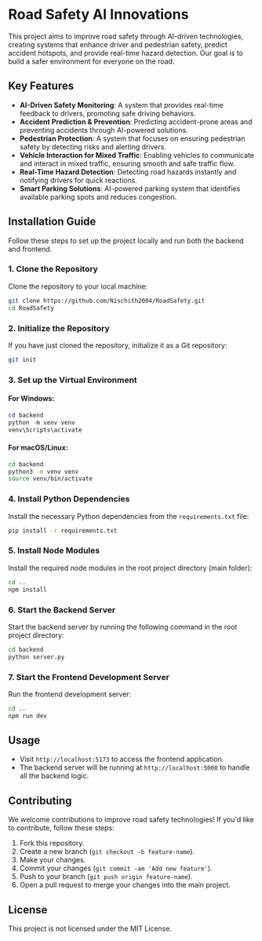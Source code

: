 # Road Safety AI Innovations

This project aims to improve road safety through AI-driven technologies, creating systems that enhance driver and pedestrian safety, predict accident hotspots, and provide real-time hazard detection. Our goal is to build a safer environment for everyone on the road.

## Key Features

- **AI-Driven Safety Monitoring**: A system that provides real-time feedback to drivers, promoting safe driving behaviors.
- **Accident Prediction & Prevention**: Predicting accident-prone areas and preventing accidents through AI-powered solutions.
- **Pedestrian Protection**: A system that focuses on ensuring pedestrian safety by detecting risks and alerting drivers.
- **Vehicle Interaction for Mixed Traffic**: Enabling vehicles to communicate and interact in mixed traffic, ensuring smooth and safe traffic flow.
- **Real-Time Hazard Detection**: Detecting road hazards instantly and notifying drivers for quick reactions.
- **Smart Parking Solutions**: AI-powered parking system that identifies available parking spots and reduces congestion.

## Installation Guide

Follow these steps to set up the project locally and run both the backend and frontend.

### 1. Clone the Repository

Clone the repository to your local machine:

```bash
git clone https://github.com/Nischith2004/RoadSafety.git
cd RoadSafety
```

### 2. Initialize the Repository

If you have just cloned the repository, initialize it as a Git repository:

```bash
git init
```

### 3. Set up the Virtual Environment

#### For Windows:

```powershell
cd backend
python -m venv venv
venv\Scripts\activate
```

#### For macOS/Linux:

```bash
cd backend
python3 -m venv venv
source venv/bin/activate
```

### 4. Install Python Dependencies

Install the necessary Python dependencies from the `requirements.txt` file:

```bash
pip install -r requirements.txt
```

### 5. Install Node Modules

Install the required node modules in the root project directory (main folder):

```bash
cd ..
npm install
```

### 6. Start the Backend Server

Start the backend server by running the following command in the root project directory:

```bash
cd backend
python server.py
```

### 7. Start the Frontend Development Server

Run the frontend development server:

```bash
cd ..
npm run dev
```

## Usage

- Visit `http://localhost:5173` to access the frontend application.
- The backend server will be running at `http://localhost:5000` to handle all the backend logic.

## Contributing

We welcome contributions to improve road safety technologies! If you'd like to contribute, follow these steps:

1. Fork this repository.
2. Create a new branch (`git checkout -b feature-name`).
3. Make your changes.
4. Commit your changes (`git commit -am 'Add new feature'`).
5. Push to your branch (`git push origin feature-name`).
6. Open a pull request to merge your changes into the main project.

## License

This project is not  licensed under the MIT License.
